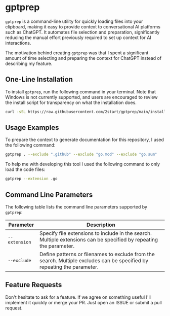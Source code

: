 # gptprep

`gptprep` is a command-line utility for quickly loading files into your clipboard, making it easy to provide context to conversational AI platforms such as ChatGPT. It automates file selection and preparation, significantly reducing the manual effort previously required to set up context for AI interactions.

The motivation behind creating `gptprep` was that I spent a significant amount of time selecting and preparing the context for ChatGPT instead of describing my feature. 

## One-Line Installation

To install `gptprep`, run the following command in your terminal. Note that Windows is not currently supported, and users are encouraged to review the install script for transparency on what the installation does.

```sh
curl -sSL https://raw.githubusercontent.com/2start/gptprep/main/install.sh | sudo sh
```

## Usage Examples

To prepare the context to generate documentation for this repository, I used the following command:

```sh
gptprep . --exclude ".github" --exclude "go.mod" --exclude "go.sum"
```

To help me with developing this tool I used the following command to only load the code files:

```sh
gptprep --extension .go
```

## Command Line Parameters

The following table lists the command line parameters supported by `gptprep`:

| Parameter     | Description                                                  |
| ------------- | ------------------------------------------------------------ |
| `--extension` | Specify file extensions to include in the search. Multiple extensions can be specified by repeating the parameter. |
| `--exclude`   | Define patterns or filenames to exclude from the search. Multiple excludes can be specified by repeating the parameter. |

## Feature Requests

Don't hesitate to ask for a feature. If we agree on something useful I'll implement it quickly or merge your PR.
Just open an ISSUE or submit a pull request.
